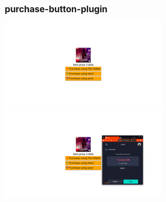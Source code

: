 # purchase-button-plugin
<img src="screenshots/0_HomePage0.png">
<img src="screenshots/3_SignTx.png">

